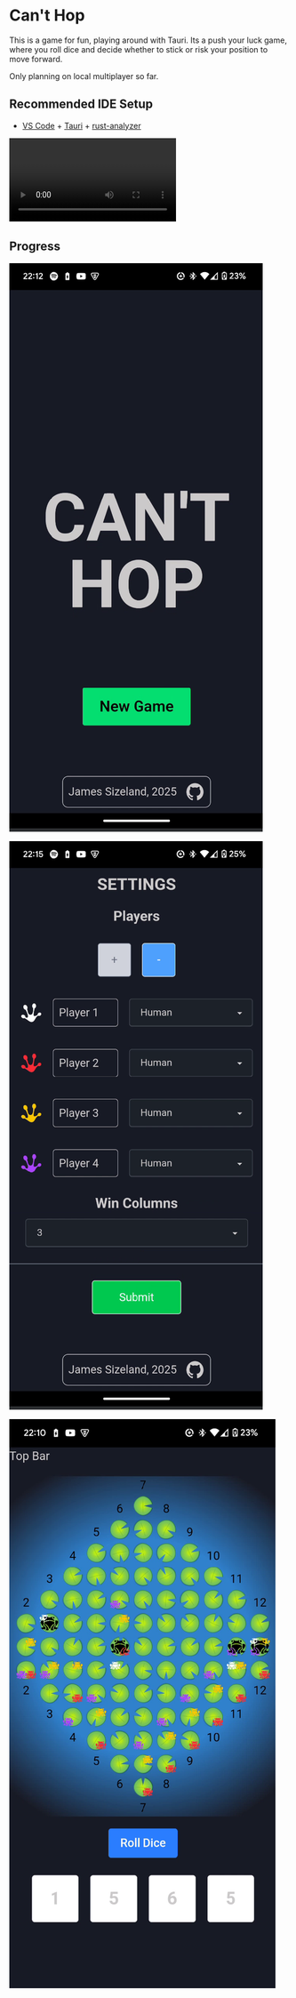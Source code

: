 # Can't Hop

This is a game for fun, playing around with Tauri.  Its a push your luck game, where you roll dice and decide whether to stick or risk your position to move forward.

Only planning on local multiplayer so far.

## Recommended IDE Setup

- [VS Code](https://code.visualstudio.com/) + [Tauri](https://marketplace.visualstudio.com/items?itemName=tauri-apps.tauri-vscode) + [rust-analyzer](https://marketplace.visualstudio.com/items?itemName=rust-lang.rust-analyzer)

![demo](./img/cant-hop.webm)

## Progress

![splash](./img/cant-hop-splash.png)

![settings](./img/settings-progress-1.png)

![game](./img/game-progress-1.png)
